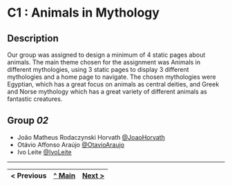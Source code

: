 # C1 : Animals in Mythology

## Description
Our group was assigned to design a minimum of 4 static pages about animals. The main theme chosen for the assignment was Animals in different mythologies, using 3 static pages to display 3 different mythologies and a home page to navigate. The chosen mythologies were Egyptian, which has a great focus on animals as central deities, and Greek and Norse mythology which has a great variety of different animals as fantastic creatures.


## Group _02_



* João Matheus Rodaczynski Horvath [@JoaoHorvath](https://github.com/jrodaczy)
* Otávio Affonso Araújo [@OtavioAraujo](https://github.com/Otavio-A)
* Ivo Leite [@IvoLeite](https://github.com/LeiteIvo)



---

< Previous | [^ Main](../../../) | [Next >](c2.md)
:--- | :---: | ---: 
